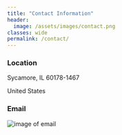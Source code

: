 ```yaml
---
title: "Contact Information"
header:
  image: /assets/images/contact.png
classes: wide
permalink: /contact/
---
```






### Location

Sycamore, IL 60178-1467 

United States


### Email  
![image of email]({{site.baseurl}}/assets/images/EMAIL.png)
